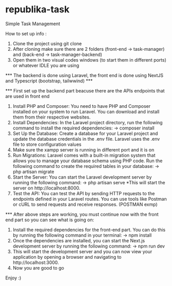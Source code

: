 # republika-task

Simple Task Management

How to set up info :

1. Clone the project using git clone
2. After cloning make sure there are 2 folders (front-end -> task-manager) and (back-end -> task-manager-backend)
3. Open them in two visual codes windows (to start them in different ports) or whatever IDLE you are using

*** The backend is done using Laravel, the front end is done using NextJS and Typescript (bootstrap, tailwwind) ***

*** First set up the backend part beacuse there are the APIs endpoints that are used in front end
1. Install PHP and Composer: You need to have PHP and Composer installed on your system to run Laravel. You can download and install them from their respective websites.
2. Install Dependencies: In the Laravel project directory, run the following command to install the required dependencies:
    -> composer install
3. Set Up the Database: Create a database for your Laravel project and update the database credentials in the .env file. Laravel uses the .env file to store configuration values
4. Make sure the xampp server is running in different port and it is on
5. Run Migrations: Laravel comes with a built-in migration system that allows you to manage your database schema using PHP code. Run the following command to create the required tables in your database:
    -> php artisan migrate
6. Start the Server: You can start the Laravel development server by running the following command:
    -> php artisan serve  *This will start the server on http://localhost:8000.
7. Test the API: You can test the API by sending HTTP requests to the endpoints defined in your Laravel routes. You can use tools like Postman or cURL to send requests and receive responses. (POSTMAN exmp)


*** After above steps are working, you must continue now with the front end part so you can see what is going on:
1. Install the required dependencies for the front-end part. You can do this by running the following command in your terminal:
    -> npm install
2. Once the dependencies are installed, you can start the Next.js development server by running the following command:
    -> npm run dev
3. This will start the development server and you can now view your application by opening a browser and navigating to http://localhost:3000.
4. Now you are good to go

Enjoy :)
